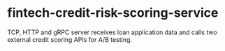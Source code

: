 # fintech-credit-risk-scoring-service
TCP, HTTP and gRPC server receives loan application data and calls two external credit scoring APIs for A/B testing.
